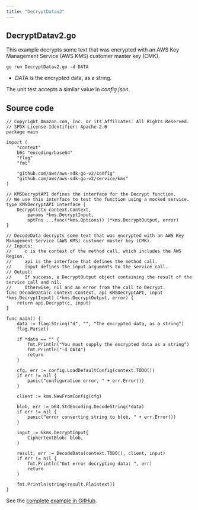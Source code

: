 ```yaml
---
title: "DecryptDatav2"
---
```

## DecryptDatav2.go

This example decrypts some text that was encrypted with an AWS Key Management Service (AWS KMS) customer master key (CMK).

`go run DecryptDatav2.go -d DATA`

- _DATA_ is the encrypted data, as a string.

The unit test accepts a similar value in _config.json_.

## Source code

```
// Copyright Amazon.com, Inc. or its affiliates. All Rights Reserved.
// SPDX-License-Identifier: Apache-2.0
package main

import (
	"context"
	b64 "encoding/base64"
	"flag"
	"fmt"

	"github.com/aws/aws-sdk-go-v2/config"
	"github.com/aws/aws-sdk-go-v2/service/kms"
)

// KMSDecryptAPI defines the interface for the Decrypt function.
// We use this interface to test the function using a mocked service.
type KMSDecryptAPI interface {
	Decrypt(ctx context.Context,
		params *kms.DecryptInput,
		optFns ...func(*kms.Options)) (*kms.DecryptOutput, error)
}

// DecodeData decrypts some text that was encrypted with an AWS Key Management Service (AWS KMS) customer master key (CMK).
// Inputs:
//     c is the context of the method call, which includes the AWS Region.
//     api is the interface that defines the method call.
//     input defines the input arguments to the service call.
// Output:
//     If success, a DecryptOutput object containing the result of the service call and nil.
//     Otherwise, nil and an error from the call to Decrypt.
func DecodeData(c context.Context, api KMSDecryptAPI, input *kms.DecryptInput) (*kms.DecryptOutput, error) {
	return api.Decrypt(c, input)
}

func main() {
	data := flag.String("d", "", "The encrypted data, as a string")
	flag.Parse()

	if *data == "" {
		fmt.Println("You must supply the encrypted data as a string")
		fmt.Println("-d DATA")
		return
	}

	cfg, err := config.LoadDefaultConfig(context.TODO())
	if err != nil {
		panic("configuration error, " + err.Error())
	}

	client := kms.NewFromConfig(cfg)

	blob, err := b64.StdEncoding.DecodeString(*data)
	if err != nil {
		panic("error converting string to blob, " + err.Error())
	}

	input := &kms.DecryptInput{
		CiphertextBlob: blob,
	}

	result, err := DecodeData(context.TODO(), client, input)
	if err != nil {
		fmt.Println("Got error decrypting data: ", err)
		return
	}

	fmt.Println(string(result.Plaintext))
}

```

See the [complete example in GitHub](https://github.com/awsdocs/aws-doc-sdk-examples/blob/master/gov2/kms/DecryptData/DecryptDatav2.go).